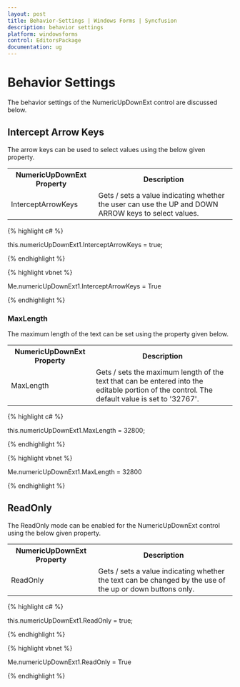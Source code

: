 ```yaml
---
layout: post
title: Behavior-Settings | Windows Forms | Syncfusion
description: behavior settings
platform: windowsforms
control: EditorsPackage
documentation: ug
---
```


# Behavior Settings

The behavior settings of the NumericUpDownExt control are discussed below.

## Intercept Arrow Keys

The arrow keys can be used to select values using the below given property.



<table>
<tr>
<th>
NumericUpDownExt Property</th><th>
Description</th></tr>
<tr>
<td>
InterceptArrowKeys</td><td>
Gets / sets a value indicating whether the user can use the UP and DOWN ARROW keys to select values.</td></tr>
</table>


{% highlight c# %}



this.numericUpDownExt1.InterceptArrowKeys = true;                     

{% endhighlight %}

{% highlight vbnet %}



Me.numericUpDownExt1.InterceptArrowKeys = True

{% endhighlight %}

### MaxLength

The maximum length of the text can be set using the property given below.



<table>
<tr>
<th>
NumericUpDownExt Property</th><th>
Description</th></tr>
<tr>
<td>
MaxLength</td><td>
Gets / sets the maximum length of the text that can be entered into the editable portion of the control. The default value is set to '32767'.</td></tr>
</table>


{% highlight c# %}



this.numericUpDownExt1.MaxLength = 32800;               

{% endhighlight %}

{% highlight vbnet %}

Me.numericUpDownExt1.MaxLength = 32800

{% endhighlight %}

## ReadOnly

The ReadOnly mode can be enabled for the NumericUpDownExt control using the below given property.


<table>
<tr>
<th>
NumericUpDownExt Property</th><th>
Description</th></tr>
<tr>
<td>
ReadOnly</td><td>
Gets / sets a value indicating whether the text can be changed by the use of the up or down buttons only.</td></tr>
</table>


{% highlight c# %}

this.numericUpDownExt1.ReadOnly = true;

{% endhighlight %}

{% highlight vbnet %}

Me.numericUpDownExt1.ReadOnly = True

{% endhighlight %}


